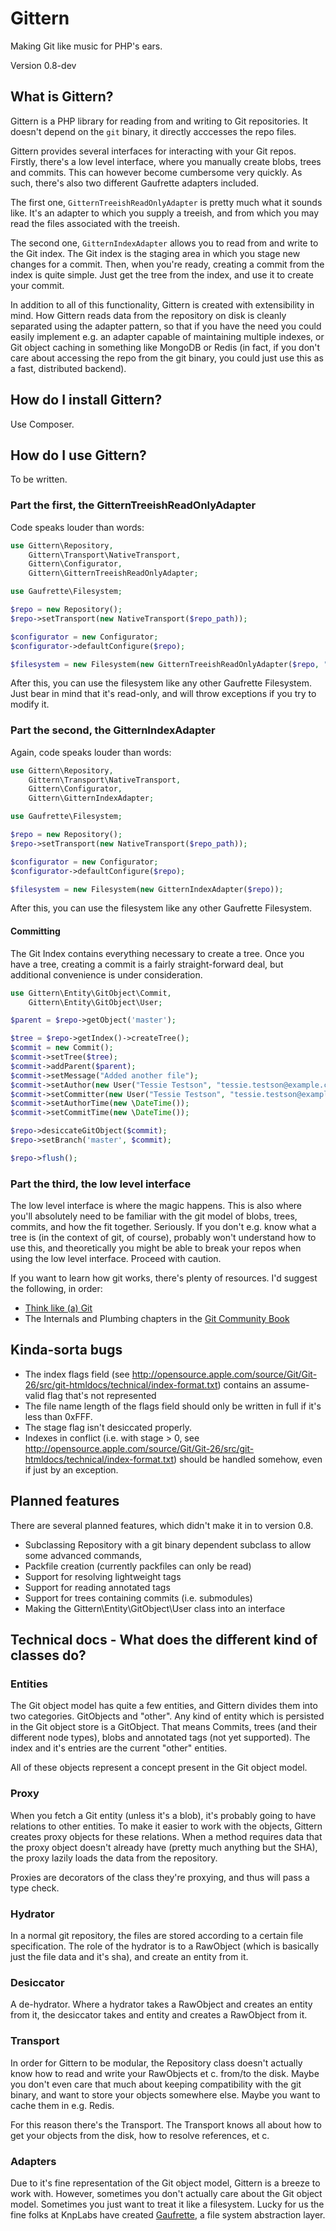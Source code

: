 # Gittern
Making Git like music for PHP's ears.

Version 0.8-dev

## What is Gittern?
Gittern is a PHP library for reading from and writing to Git repositories. It doesn't depend on the ```git``` binary, it directly acccesses the repo files.

Gittern provides several interfaces for interacting with your Git repos. Firstly, there's a low level interface, where you manually create blobs, trees and commits. This can however become cumbersome very quickly. As such, there's also two different Gaufrette adapters included. 

The first one, ```GitternTreeishReadOnlyAdapter``` is pretty much what it sounds like. It's an adapter to which you supply a treeish, and from which you may read the files associated with the treeish.

The second one, ```GitternIndexAdapter``` allows you to read from and write to the Git index. The Git index is the staging area in which you stage new changes for a commit. Then, when you're ready, creating a commit from the index is quite simple. Just get the tree from the index, and use it to create your commit.

In addition to all of this functionality, Gittern is created with extensibility in mind. How Gittern reads data from the repository on disk is cleanly separated using the adapter pattern, so that if you have the need you could easily implement e.g. an adapter capable of maintaining multiple indexes, or Git object caching in something like MongoDB or Redis (in fact, if you don't care about accessing the repo from the git binary, you could just use this as a fast, distributed backend).

## How do I install Gittern?
Use Composer.

## How do I use Gittern?
To be written.

### Part the first, the GitternTreeishReadOnlyAdapter
Code speaks louder than words:

```php
use Gittern\Repository,
    Gittern\Transport\NativeTransport,
    Gittern\Configurator,
    Gittern\GitternTreeishReadOnlyAdapter;

use Gaufrette\Filesystem;

$repo = new Repository();
$repo->setTransport(new NativeTransport($repo_path));

$configurator = new Configurator;
$configurator->defaultConfigure($repo);

$filesystem = new Filesystem(new GitternTreeishReadOnlyAdapter($repo, "master"));
```

After this, you can use the filesystem like any other Gaufrette Filesystem. Just bear in mind that it's read-only, and will throw exceptions if you try to modify it.

### Part the second, the GitternIndexAdapter

Again, code speaks louder than words:

```php
use Gittern\Repository,
    Gittern\Transport\NativeTransport,
    Gittern\Configurator,
    Gittern\GitternIndexAdapter;

use Gaufrette\Filesystem;

$repo = new Repository();
$repo->setTransport(new NativeTransport($repo_path));

$configurator = new Configurator;
$configurator->defaultConfigure($repo);

$filesystem = new Filesystem(new GitternIndexAdapter($repo));
```

After this, you can use the filesystem like any other Gaufrette Filesystem.

#### Committing
The Git Index contains everything necessary to create a tree. Once you have a tree, creating a commit is a fairly straight-forward deal, but additional convenience is under consideration.

```php
use Gittern\Entity\GitObject\Commit,
    Gittern\Entity\GitObject\User;

$parent = $repo->getObject('master');

$tree = $repo->getIndex()->createTree();
$commit = new Commit();
$commit->setTree($tree);
$commit->addParent($parent);
$commit->setMessage("Added another file");
$commit->setAuthor(new User("Tessie Testson", "tessie.testson@example.com"));
$commit->setCommitter(new User("Tessie Testson", "tessie.testson@example.com"));
$commit->setAuthorTime(new \DateTime());
$commit->setCommitTime(new \DateTime());

$repo->desiccateGitObject($commit);
$repo->setBranch('master', $commit);

$repo->flush();
```

### Part the third, the low level interface
The low level interface is where the magic happens. This is also where you'll absolutely need to be familiar with the git model of blobs, trees, commits, and how the fit together. Seriously. If you don't e.g. know what a tree is (in the context of git, of course), probably won't understand how to use this, and theoretically you might be able to break your repos when using the low level interface. Proceed with caution.

If you want to learn how git works, there's plenty of resources. I'd suggest the following, in order:

* [Think like (a) Git](http://think-like-a-git.net/)
* The Internals and Plumbing chapters in the [Git Community Book](http://book.git-scm.com/index.html)

## Kinda-sorta bugs
* The index flags field (see http://opensource.apple.com/source/Git/Git-26/src/git-htmldocs/technical/index-format.txt) contains an assume-valid flag that's not represented
* The file name length of the flags field should only be written in full if it's less than 0xFFF.
* The stage flag isn't desiccated properly.
* Indexes in conflict (i.e. with stage > 0, see http://opensource.apple.com/source/Git/Git-26/src/git-htmldocs/technical/index-format.txt) should be handled somehow, even if just by an exception.

## Planned features
There are several planned features, which didn't make it in to version 0.8. 

* Subclassing Repository with a git binary dependent subclass to allow some advanced commands,
* Packfile creation (currently packfiles can only be read)
* Support for resolving lightweight tags
* Support for reading annotated tags
* Support for trees containing commits (i.e. submodules)
* Making the Gittern\Entity\GitObject\User class into an interface

## Technical docs - What does the different kind of classes do?

### Entities

The Git object model has quite a few entities, and Gittern divides them into two categories. GitObjects and "other". Any kind of entity which is persisted in the Git object store is a GitObject. That means Commits, trees (and their different node types), blobs and annotated tags (not yet supported). The index and it's entries are the current "other" entities.

All of these objects represent a concept present in the Git object model.

### Proxy

When you fetch a Git entity (unless it's a blob), it's probably going to have relations to other entities. To make  it easier to work with the objects, Gittern creates proxy objects for these relations. When a method requires data that the proxy object doesn't already have (pretty much anything but the SHA), the proxy lazily loads the data from the repository.

Proxies are decorators of the class they're proxying, and thus will pass a type check.

### Hydrator

In a normal git repository, the files are stored according to a certain file specification. The role of the hydrator is to a RawObject (which is basically just the file data and it's sha), and create an entity from it.

### Desiccator

A de-hydrator. Where a hydrator takes a RawObject and creates an entity from it, the desiccator takes and entity and creates a RawObject from it.

### Transport

In order for Gittern to be modular, the Repository class doesn't actually know how to read and write your RawObjects et c. from/to the disk. Maybe you don't even care that much about keeping compatibility with the git binary, and want to store your objects somewhere else. Maybe you want to cache them in e.g. Redis.

For this reason there's the Transport. The Transport knows all about how to get your objects from the disk, how to resolve references, et c.

### Adapters

Due to it's fine representation of the Git object model, Gittern is a breeze to work with. However, sometimes you don't actually care about the Git object model. Sometimes you just want to treat it like a filesystem. Lucky for us the fine folks at KnpLabs have created [Gaufrette](https://github.com/KnpLabs/Gaufrette), a file system abstraction layer. 

